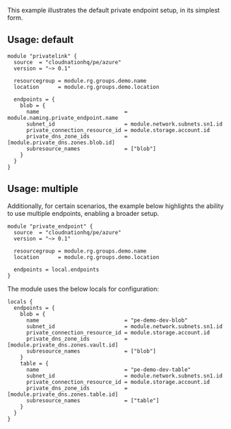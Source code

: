 This example illustrates the default private endpoint setup, in its simplest form.

## Usage: default

```hcl
module "privatelink" {
  source  = "cloudnationhq/pe/azure"
  version = "~> 0.1"

  resourcegroup = module.rg.groups.demo.name
  location      = module.rg.groups.demo.location

  endpoints = {
    blob = {
      name                           = module.naming.private_endpoint.name
      subnet_id                      = module.network.subnets.sn1.id
      private_connection_resource_id = module.storage.account.id
      private_dns_zone_ids           = [module.private_dns.zones.blob.id]
      subresource_names              = ["blob"]
    }
  }
}
```

## Usage: multiple

Additionally, for certain scenarios, the example below highlights the ability to use multiple endpoints, enabling a broader setup.

```hcl
module "private_endpoint" {
  source  = "cloudnationhq/pe/azure"
  version = "~> 0.1"

  resourcegroup = module.rg.groups.demo.name
  location      = module.rg.groups.demo.location

  endpoints = local.endpoints
}
```

The module uses the below locals for configuration:

```hcl
locals {
  endpoints = {
    blob = {
      name                           = "pe-demo-dev-blob"
      subnet_id                      = module.network.subnets.sn1.id
      private_connection_resource_id = module.storage.account.id
      private_dns_zone_ids           = [module.private_dns.zones.vault.id]
      subresource_names              = ["blob"]
    }
    table = {
      name                           = "pe-demo-dev-table"
      subnet_id                      = module.network.subnets.sn1.id
      private_connection_resource_id = module.storage.account.id
      private_dns_zone_ids           = [module.private_dns.zones.table.id]
      subresource_names              = ["table"]
    }
  }
}
```
